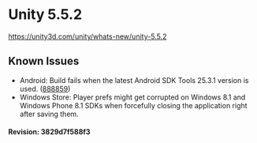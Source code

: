 # Unity 5.5.2

https://unity3d.com/unity/whats-new/unity-5.5.2

## Known Issues



*   Android: Build fails when the latest Android SDK Tools 25.3.1 version is used. ([888859](https://issuetracker.unity3d.com/product/unity/issues/guid/888859/))
*   Windows Store: Player prefs might get corrupted on Windows 8.1 and Windows Phone 8.1 SDKs when forcefully closing the application right after saving them.

#### Revision: 3829d7f588f3